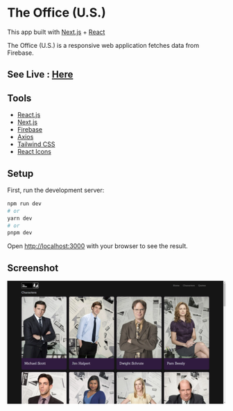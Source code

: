 # The Office (U.S.)

This app built with [Next.js](https://nextjs.org/) + [React](https://reactjs.org/)

The Office (U.S.) is a responsive web application fetches data from Firebase.

## See Live : [Here](https://the-office-us-nextjs.vercel.app/)

## Tools

- [React.js](https://reactjs.org/)
- [Next.js](https://nextjs.org/)
- [Firebase](https://firebase.google.com/)
- [Axios](https://axios-http.com/)
- [Tailwind CSS](https://getbootstrap.com/)
- [React Icons](https://react-icons.github.io/react-icons/)

## Setup

First, run the development server:

```bash
npm run dev
# or
yarn dev
# or
pnpm dev
```

Open [http://localhost:3000](http://localhost:3000) with your browser to see the result.

## Screenshot

![the-office](/public/theoffice.png)
